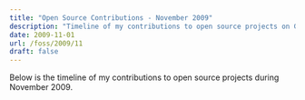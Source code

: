 ```yaml
---
title: "Open Source Contributions - November 2009"
description: "Timeline of my contributions to open source projects on GitHub during November 2009."
date: 2009-11-01
url: /foss/2009/11
draft: false
---
```


Below is the timeline of my contributions to open source projects during November 2009.

